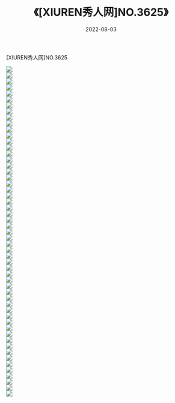 ﻿---
layout: post
title:  《[XIUREN秀人网]NO.3625》
date:   2022-08-03
img: http://img.660000.xyz/Sharelink/秀人网/秀人网第04部分/[XIUREN秀人网]NO.3625/000.jpg
categories: [美女, 清纯, 唯美]
---

[XIUREN秀人网]NO.3625

 ![](http://img.660000.xyz/Sharelink/秀人网/秀人网第04部分/[XIUREN秀人网]NO.3625/001.jpg) <br>![](http://img.660000.xyz/Sharelink/秀人网/秀人网第04部分/[XIUREN秀人网]NO.3625/002.jpg) <br>![](http://img.660000.xyz/Sharelink/秀人网/秀人网第04部分/[XIUREN秀人网]NO.3625/003.jpg) <br>![](http://img.660000.xyz/Sharelink/秀人网/秀人网第04部分/[XIUREN秀人网]NO.3625/004.jpg) <br>![](http://img.660000.xyz/Sharelink/秀人网/秀人网第04部分/[XIUREN秀人网]NO.3625/005.jpg) <br>![](http://img.660000.xyz/Sharelink/秀人网/秀人网第04部分/[XIUREN秀人网]NO.3625/006.jpg) <br>![](http://img.660000.xyz/Sharelink/秀人网/秀人网第04部分/[XIUREN秀人网]NO.3625/007.jpg) <br>![](http://img.660000.xyz/Sharelink/秀人网/秀人网第04部分/[XIUREN秀人网]NO.3625/008.jpg) <br>![](http://img.660000.xyz/Sharelink/秀人网/秀人网第04部分/[XIUREN秀人网]NO.3625/009.jpg) <br>![](http://img.660000.xyz/Sharelink/秀人网/秀人网第04部分/[XIUREN秀人网]NO.3625/010.jpg) <br>![](http://img.660000.xyz/Sharelink/秀人网/秀人网第04部分/[XIUREN秀人网]NO.3625/011.jpg) <br>![](http://img.660000.xyz/Sharelink/秀人网/秀人网第04部分/[XIUREN秀人网]NO.3625/012.jpg) <br>![](http://img.660000.xyz/Sharelink/秀人网/秀人网第04部分/[XIUREN秀人网]NO.3625/013.jpg) <br>![](http://img.660000.xyz/Sharelink/秀人网/秀人网第04部分/[XIUREN秀人网]NO.3625/014.jpg) <br>![](http://img.660000.xyz/Sharelink/秀人网/秀人网第04部分/[XIUREN秀人网]NO.3625/015.jpg) <br>![](http://img.660000.xyz/Sharelink/秀人网/秀人网第04部分/[XIUREN秀人网]NO.3625/016.jpg) <br>![](http://img.660000.xyz/Sharelink/秀人网/秀人网第04部分/[XIUREN秀人网]NO.3625/017.jpg) <br>![](http://img.660000.xyz/Sharelink/秀人网/秀人网第04部分/[XIUREN秀人网]NO.3625/018.jpg) <br>![](http://img.660000.xyz/Sharelink/秀人网/秀人网第04部分/[XIUREN秀人网]NO.3625/019.jpg) <br>![](http://img.660000.xyz/Sharelink/秀人网/秀人网第04部分/[XIUREN秀人网]NO.3625/020.jpg) <br>![](http://img.660000.xyz/Sharelink/秀人网/秀人网第04部分/[XIUREN秀人网]NO.3625/021.jpg) <br>![](http://img.660000.xyz/Sharelink/秀人网/秀人网第04部分/[XIUREN秀人网]NO.3625/022.jpg) <br>![](http://img.660000.xyz/Sharelink/秀人网/秀人网第04部分/[XIUREN秀人网]NO.3625/023.jpg) <br>![](http://img.660000.xyz/Sharelink/秀人网/秀人网第04部分/[XIUREN秀人网]NO.3625/024.jpg) <br>![](http://img.660000.xyz/Sharelink/秀人网/秀人网第04部分/[XIUREN秀人网]NO.3625/025.jpg) <br>![](http://img.660000.xyz/Sharelink/秀人网/秀人网第04部分/[XIUREN秀人网]NO.3625/026.jpg) <br>![](http://img.660000.xyz/Sharelink/秀人网/秀人网第04部分/[XIUREN秀人网]NO.3625/027.jpg) <br>![](http://img.660000.xyz/Sharelink/秀人网/秀人网第04部分/[XIUREN秀人网]NO.3625/028.jpg) <br>![](http://img.660000.xyz/Sharelink/秀人网/秀人网第04部分/[XIUREN秀人网]NO.3625/029.jpg) <br>![](http://img.660000.xyz/Sharelink/秀人网/秀人网第04部分/[XIUREN秀人网]NO.3625/030.jpg) <br>![](http://img.660000.xyz/Sharelink/秀人网/秀人网第04部分/[XIUREN秀人网]NO.3625/031.jpg) <br>![](http://img.660000.xyz/Sharelink/秀人网/秀人网第04部分/[XIUREN秀人网]NO.3625/032.jpg) <br>![](http://img.660000.xyz/Sharelink/秀人网/秀人网第04部分/[XIUREN秀人网]NO.3625/033.jpg) <br>![](http://img.660000.xyz/Sharelink/秀人网/秀人网第04部分/[XIUREN秀人网]NO.3625/034.jpg) <br>![](http://img.660000.xyz/Sharelink/秀人网/秀人网第04部分/[XIUREN秀人网]NO.3625/035.jpg) <br>![](http://img.660000.xyz/Sharelink/秀人网/秀人网第04部分/[XIUREN秀人网]NO.3625/036.jpg) <br>![](http://img.660000.xyz/Sharelink/秀人网/秀人网第04部分/[XIUREN秀人网]NO.3625/037.jpg) <br>![](http://img.660000.xyz/Sharelink/秀人网/秀人网第04部分/[XIUREN秀人网]NO.3625/038.jpg) <br>![](http://img.660000.xyz/Sharelink/秀人网/秀人网第04部分/[XIUREN秀人网]NO.3625/039.jpg) <br>![](http://img.660000.xyz/Sharelink/秀人网/秀人网第04部分/[XIUREN秀人网]NO.3625/040.jpg) <br>![](http://img.660000.xyz/Sharelink/秀人网/秀人网第04部分/[XIUREN秀人网]NO.3625/041.jpg) <br>![](http://img.660000.xyz/Sharelink/秀人网/秀人网第04部分/[XIUREN秀人网]NO.3625/042.jpg) <br>![](http://img.660000.xyz/Sharelink/秀人网/秀人网第04部分/[XIUREN秀人网]NO.3625/043.jpg) <br>![](http://img.660000.xyz/Sharelink/秀人网/秀人网第04部分/[XIUREN秀人网]NO.3625/044.jpg) <br>![](http://img.660000.xyz/Sharelink/秀人网/秀人网第04部分/[XIUREN秀人网]NO.3625/045.jpg) <br>![](http://img.660000.xyz/Sharelink/秀人网/秀人网第04部分/[XIUREN秀人网]NO.3625/046.jpg) <br>![](http://img.660000.xyz/Sharelink/秀人网/秀人网第04部分/[XIUREN秀人网]NO.3625/047.jpg) <br>![](http://img.660000.xyz/Sharelink/秀人网/秀人网第04部分/[XIUREN秀人网]NO.3625/048.jpg) <br>![](http://img.660000.xyz/Sharelink/秀人网/秀人网第04部分/[XIUREN秀人网]NO.3625/049.jpg) <br>![](http://img.660000.xyz/Sharelink/秀人网/秀人网第04部分/[XIUREN秀人网]NO.3625/050.jpg) <br>![](http://img.660000.xyz/Sharelink/秀人网/秀人网第04部分/[XIUREN秀人网]NO.3625/051.jpg) <br>![](http://img.660000.xyz/Sharelink/秀人网/秀人网第04部分/[XIUREN秀人网]NO.3625/052.jpg) <br>![](http://img.660000.xyz/Sharelink/秀人网/秀人网第04部分/[XIUREN秀人网]NO.3625/053.jpg) <br>![](http://img.660000.xyz/Sharelink/秀人网/秀人网第04部分/[XIUREN秀人网]NO.3625/054.jpg) <br>![](http://img.660000.xyz/Sharelink/秀人网/秀人网第04部分/[XIUREN秀人网]NO.3625/055.jpg) <br>